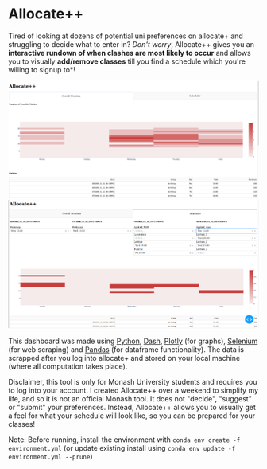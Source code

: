 # Allocate++
Tired of looking at dozens of potential uni preferences on allocate+ and struggling to decide what to enter in?
*Don't worry*, Allocate++ gives you an **interactive rundown of when clashes are most likely to occur** and allows you to visually **add/remove classes** till you find a schedule which you're willing to signup to*!

![overall](Overall.png)
![scheduler](Scheduler.png)

This dashboard was made using [Python](https://www.python.org/), [Dash](https://dash.plotly.com/), [Plotly](https://plotly.com/) (for graphs), [Selenium](https://selenium-python.readthedocs.io/) (for web scraping) and [Pandas](https://pandas.pydata.org/) (for dataframe functionality).
The data is scrapped after you log into allocate+ and stored on your local machine (where all computation takes place).

Disclaimer, this tool is only for Monash University students and requires you to log into your account.
I created Allocate++ over a weekend to simplify my life, and so it is not an official Monash tool.
It does not "decide", "suggest" or "submit" your preferences.
Instead, Allocate++ allows you to visually get a feel for what your schedule will look like, so you can be prepared for your classes!

Note: Before running, install the environment with `conda env create -f environment.yml` (or update existing install using `conda env update -f environment.yml --prune`)
